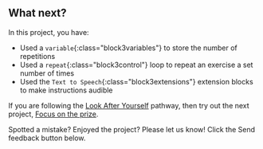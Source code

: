 ## What next?

In this project, you have:
+ Used a `variable`{:class="block3variables"} to store the number of repetitions
+ Used a `repeat`{:class="block3control"} loop to repeat an exercise a set number of times
+ Used the `Text to Speech`{:class="block3extensions"} extension blocks to make instructions audible

If you are following the [Look After Yourself](https://projects.raspberrypi.org/en/pathways/look-after-yourself) pathway, then try out the next project, [Focus on the prize](https://projects.raspberrypi.org/en/projects/focus-on-the-prize).

Spotted a mistake? Enjoyed the project? Please let us know! Click the Send feedback button below.
